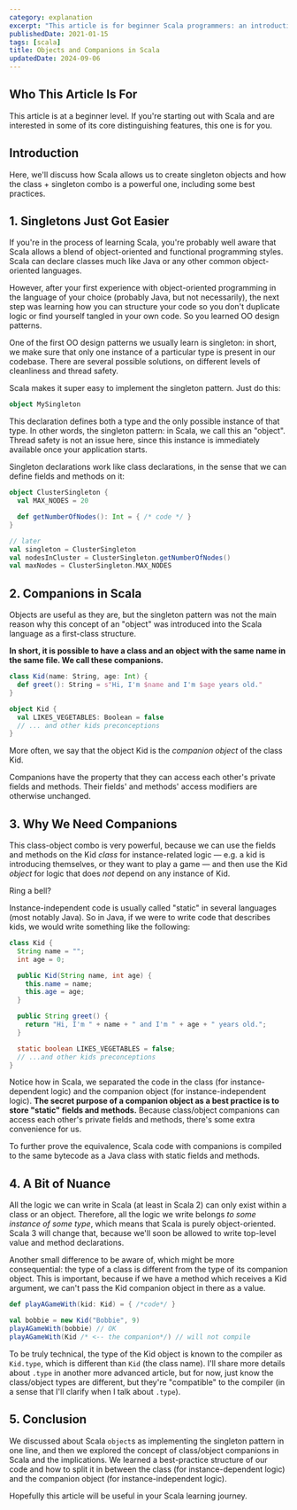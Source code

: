 ```yaml
---
category: explanation
excerpt: "This article is for beginner Scala programmers: an introduction to singleton objects and companion objects, exploring their uses, benefits, and best practices"
publishedDate: 2021-01-15
tags: [scala]
title: Objects and Companions in Scala
updatedDate: 2024-09-06
---
```


## Who This Article Is For

This article is at a beginner level. If you're starting out with Scala and are interested in some of its core distinguishing features, this one is for you.

## Introduction

Here, we'll discuss how Scala allows us to create singleton objects and how the class + singleton combo is a powerful one, including some best practices.

## 1. Singletons Just Got Easier

If you're in the process of learning Scala, you're probably well aware that Scala allows a blend of object-oriented and functional programming styles. Scala can declare classes much like Java or any other common object-oriented languages.

However, after your first experience with object-oriented programming in the language of your choice (probably Java, but not necessarily), the next step was learning how you can structure your code so you don't duplicate logic or find yourself tangled in your own code. So you learned OO design patterns.

One of the first OO design patterns we usually learn is singleton: in short, we make sure that only one instance of a particular type is present in our codebase. There are several possible solutions, on different levels of cleanliness and thread safety.

Scala makes it super easy to implement the singleton pattern. Just do this:

```scala
object MySingleton
```

This declaration defines both a type and the only possible instance of that type. In other words, the singleton pattern: in Scala, we call this an "object". Thread safety is not an issue here, since this instance is immediately available once your application starts.

Singleton declarations work like class declarations, in the sense that we can define fields and methods on it:

```scala
object ClusterSingleton {
  val MAX_NODES = 20

  def getNumberOfNodes(): Int = { /* code */ }
}

// later
val singleton = ClusterSingleton
val nodesInCluster = ClusterSingleton.getNumberOfNodes()
val maxNodes = ClusterSingleton.MAX_NODES
```

## 2. Companions in Scala

Objects are useful as they are, but the singleton pattern was not the main reason why this concept of an "object" was introduced into the Scala language as a first-class structure.

**In short, it is possible to have a class and an object with the same name in the same file. We call these companions.**

```scala
class Kid(name: String, age: Int) {
  def greet(): String = s"Hi, I'm $name and I'm $age years old."
}

object Kid {
  val LIKES_VEGETABLES: Boolean = false
  // ... and other kids preconceptions
}
```

More often, we say that the object Kid is the _companion object_ of the class Kid.

Companions have the property that they can access each other's private fields and methods. Their fields' and methods' access modifiers are otherwise unchanged.

## 3. Why We Need Companions

This class-object combo is very powerful, because we can use the fields and methods on the Kid _class_ for instance-related logic &mdash; e.g. a kid is introducing themselves, or they want to play a game &mdash; and then use the Kid _object_ for logic that does _not_ depend on any instance of Kid.

Ring a bell?

Instance-independent code is usually called "static" in several languages (most notably Java). So in Java, if we were to write code that describes kids, we would write something like the following:

```java
class Kid {
  String name = "";
  int age = 0;

  public Kid(String name, int age) {
    this.name = name;
    this.age = age;
  }

  public String greet() {
    return "Hi, I'm " + name + " and I'm " + age + " years old.";
  }

  static boolean LIKES_VEGETABLES = false;
  // ...and other kids preconceptions
}
```

Notice how in Scala, we separated the code in the class (for instance-dependent logic) and the companion object (for instance-independent logic). **The secret purpose of a companion object as a best practice is to store "static" fields and methods.** Because class/object companions can access each other's private fields and methods, there's some extra convenience for us.

To further prove the equivalence, Scala code with companions is compiled to the same bytecode as a Java class with static fields and methods.

## 4. A Bit of Nuance

All the logic we can write in Scala (at least in Scala 2) can only exist within a class or an object. Therefore, all the logic we write belongs _to some instance of some type_, which means that Scala is purely object-oriented. Scala 3 will change that, because we'll soon be allowed to write top-level value and method declarations.

Another small difference to be aware of, which might be more consequential: the type of a class is different from the type of its companion object. This is important, because if we have a method which receives a Kid argument, we can't pass the Kid companion object in there as a value.

```scala
def playAGameWith(kid: Kid) = { /*code*/ }

val bobbie = new Kid("Bobbie", 9)
playAGameWith(bobbie) // OK
playAGameWith(Kid /* <-- the companion*/) // will not compile
```

To be truly technical, the type of the Kid object is known to the compiler as `Kid.type`, which is different than `Kid` (the class name). I'll share more details about `.type` in another more advanced article, but for now, just know the class/object types are different, but they're "compatible" to the compiler (in a sense that I'll clarify when I talk about `.type`).

## 5. Conclusion

We discussed about Scala `object`s as implementing the singleton pattern in one line, and then we explored the concept of class/object companions in Scala and the implications. We learned a best-practice structure of our code and how to split it in between the class (for instance-dependent logic) and the companion object (for instance-independent logic).

Hopefully this article will be useful in your Scala learning journey.
